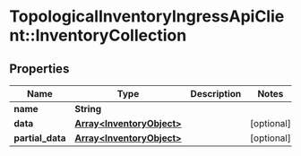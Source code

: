 # TopologicalInventoryIngressApiClient::InventoryCollection

## Properties
Name | Type | Description | Notes
------------ | ------------- | ------------- | -------------
**name** | **String** |  | 
**data** | [**Array&lt;InventoryObject&gt;**](InventoryObject.md) |  | [optional] 
**partial_data** | [**Array&lt;InventoryObject&gt;**](InventoryObject.md) |  | [optional] 


